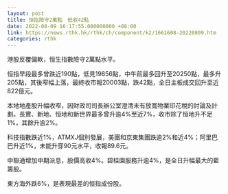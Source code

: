 ```yaml
---
layout: post
title: 恒指險守2萬點　低收42點
date: 2022-08-09 16:17:55.000000000 +08:00
link: https://news.rthk.hk/rthk/ch/component/k2/1661608-20220809.htm
categories: rthk
---
```


港股反覆偏軟，恒生指數險守2萬點水平。

恒指早段最多曾跌近190點，低見19856點，中午前最多回升至20250點，最多升205點，其後窄幅上落，最終收市報20003點，跌42點，全日主板成交回升至近822億元。

本地地產股升幅收窄，因財政司司長辦公室澄清未有放寬物業印花稅的討論及計劃。長實、新地、恒地和新世界最多曾升逾4%至近7%，收市除了恒地升不足1%，其餘升逾2%。

科技指數跌近1%，ATMXJ個別發展，美團和京東集團跌逾2%和近4%；阿里巴巴升近1%，未能升穿90元水平，收報89.6元。

中聯通增加中期派息，股價高收4%。碧桂園服務升逾4%，是全日升幅最大的藍籌股。

東方海外跌6%，是表現最差的恒指成份股。

